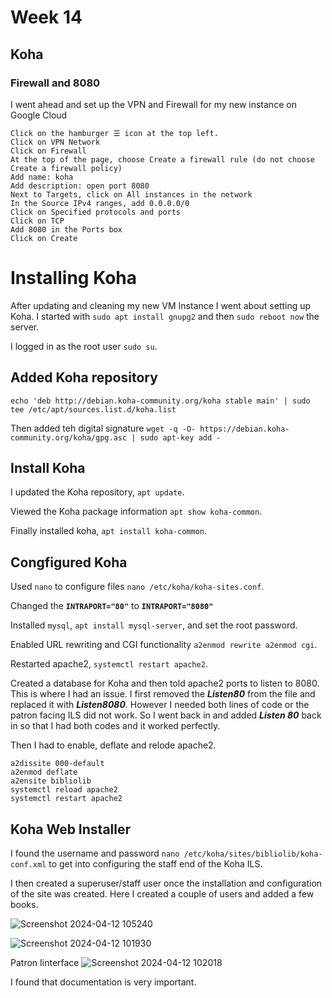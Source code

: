 # Week 14
## Koha

### Firewall and 8080
I went ahead and set up the VPN and Firewall for my new instance on Google Cloud
```
Click on the hamburger ☰ icon at the top left.
Click on VPN Network
Click on Firewall
At the top of the page, choose Create a firewall rule (do not choose Create a firewall policy)
Add name: koha
Add description: open port 8080
Next to Targets, click on All instances in the network
In the Source IPv4 ranges, add 0.0.0.0/0
Click on Specified protocols and ports
Click on TCP
Add 8080 in the Ports box
Click on Create
```
# Installing Koha

After updating and cleaning my new VM Instance I went about setting up Koha. 
I started with `sudo apt install gnupg2` and then `sudo reboot now` the server.

I logged in as the root user `sudo su`.

## Added Koha repository
`echo 'deb http://debian.koha-community.org/koha stable main' | sudo tee /etc/apt/sources.list.d/koha.list`

Then added teh digital signature
`wget -q -O- https://debian.koha-community.org/koha/gpg.asc | sudo apt-key add -`

## Install Koha

I updated the Koha repository, `apt update`.

Viewed the Koha package information `apt show koha-common`.

Finally installed koha, `apt install koha-common`.

## Congfigured Koha

Used `nano` to configure files `nano /etc/koha/koha-sites.conf`.

Changed the **`INTRAPORT="80"`** to **`INTRAPORT="8080"`**

Installed `mysql`, `apt install mysql-server`, and set the root password.

Enabled URL rewriting and CGI functionality `a2enmod rewrite a2enmod cgi`.

Restarted apache2, `systemctl restart apache2`.

Created a database for Koha and then told apache2 ports to listen to 8080.
This is where I had an issue. I first removed the ***Listen80*** from the file and replaced it with ***Listen8080***. However I needed both lines of code or the patron facing ILS did not work.
So I went back in and added ***Listen 80*** back in so that I had both codes and it worked perfectly.

Then I had to enable, deflate and relode apache2. 
```
a2dissite 000-default
a2enmod deflate
a2ensite bibliolib
systemctl reload apache2
systemctl restart apache2
```

## Koha Web Installer

I found the username and password `nano /etc/koha/sites/bibliolib/koha-conf.xml` to get into configuring the staff end of the Koha ILS.

I then created a superuser/staff user once the installation and configuration of the site was created.
Here I created a couple of users and added a few books.

![Screenshot 2024-04-12 105240](https://github.com/JConley1344/SysLib690/assets/157387139/d7f2ab76-e425-4277-80af-e6adca4e4c78)


![Screenshot 2024-04-12 101930](https://github.com/JConley1344/SysLib690/assets/157387139/3b312282-d628-41b1-ae5e-804ff5cd7aac)

Patron Iinterface
![Screenshot 2024-04-12 102018](https://github.com/JConley1344/SysLib690/assets/157387139/809bed34-fb1a-4849-a25f-9aa13ad517f8)


I found that documentation is very important.
